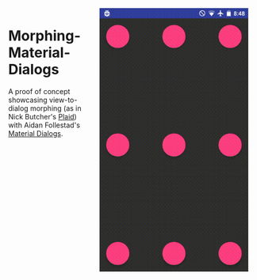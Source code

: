 <img src="screenies/1.gif" width="300" align="right" hspace="20">

# Morphing-Material-Dialogs
A proof of concept showcasing view-to-dialog morphing (as in Nick Butcher's [Plaid](https://github.com/nickbutcher/plaid)) with Aidan Follestad's [Material Dialogs](https://github.com/afollestad/material-dialogs).
